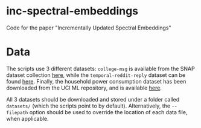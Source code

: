 # inc-spectral-embeddings
Code for the paper "Incrementally Updated Spectral Embeddings"

# Data
The scripts use 3 different datasets: `college-msg` is available from the SNAP dataset
collection [here](http://snap.stanford.edu/data/CollegeMsg.html), while the
`temporal-reddit-reply` dataset can be found [here](https://www.cs.cornell.edu/~arb/data/temporal-reddit-reply/index.html). Finally, the household power consumption dataset has been downloaded from the UCI ML repository, and is available [here](https://archive.ics.uci.edu/ml/datasets/Individual+household+electric+power+consumption).

All 3 datasets should be downloaded and stored under a folder called
`datasets/` (which the scripts point to by default). Alternatively, the
`--filepath` option should be used to override the location of each data file,
when applicable.
